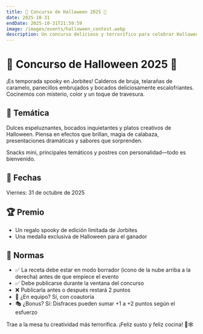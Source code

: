```yaml
---
title: 🎃 Concurso de Halloween 2025 🎃
date: 2025-10-31
endDate: 2025-10-31T21:59:59
image: /images/events/halloween_contest.webp
description: Un concurso delicioso y terrorífico para celebrar Halloween en Jorbites
---
```


# 🎃 Concurso de Halloween 2025 🎃

¡Es temporada spooky en Jorbites! Calderos de bruja, telarañas de caramelo, panecillos embrujados y bocados deliciosamente escalofriantes. Cocinemos con misterio, color y un toque de travesura.

## 🧁 Temática

Dulces espeluznantes, bocados inquietantes y platos creativos de Halloween. Piensa en efectos que brillan, magia de calabaza, presentaciones dramáticas y sabores que sorprenden.

Snacks mini, principales temáticos y postres con personalidad—todo es bienvenido.

## 📆 Fechas

Viernes: 31 de octubre de 2025

## 🏆 Premio
- Un regalo spooky de edición limitada de Jorbites
- Una medalla exclusiva de Halloween para el ganador

## 📌 Normas
- ✅ La receta debe estar en modo borrador (icono de la nube arriba a la derecha) antes de que empiece el evento
- ✅ Debe publicarse durante la ventana del concurso
- ❌ Publicarla antes o después restará 2 puntos
- 👫 ¿En equipo? Sí, con coautoría
- 🎭 ¿Bonus? Sí: Disfraces pueden sumar +1 a +2 puntos según el esfuerzo

Trae a la mesa tu creatividad más terrorífica. ¡Feliz susto y feliz cocina! 👻🕸️
